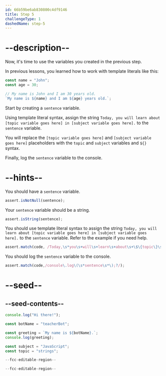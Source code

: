 ```yaml
---
id: 66b59be6ab830800c4df9146
title: Step 5
challengeType: 1
dashedName: step-5
---
```


# --description--

Now, it's time to use the variables you created in the previous step.

In previous lessons, you learned how to work with template literals like this:

```js
const name = "John";
const age = 30;

// My name is John and I am 30 years old.
`My name is ${name} and I am ${age} years old.`;
```

Start by creating a `sentence` variable.

Using template literal syntax, assign the string `Today, you will learn about [topic variable goes here] in [subject variable goes here].` to the `sentence` variable.

You will replace the `[topic variable goes here]` and `[subject variable goes here]` placeholders with the `topic` and `subject` variables and `${}` syntax.

Finally, log the `sentence` variable to the console.

# --hints--

You should have a `sentence` variable.

```js
assert.isNotNull(sentence);
```

Your `sentence` variable should be a string.

```js
assert.isString(sentence);
```

You should use template literal syntax to assign the string `Today, you will learn about [topic variable goes here] in [subject variable goes here].` to the `sentence` variable. Refer to the example if you need help.

```js
assert.match(code, /Today,\s*you\s+will\s+learn\s+about\s+\$\{topic\}\s+in\s+\$\{subject\}\./);
```

You should log the `sentence` variable to the console.

```js
assert.match(code,/console\.log\(\s*sentence\s*\);?/);
```

# --seed--

## --seed-contents--

```js
console.log("Hi there!");

const botName = "teacherBot";

const greeting = `My name is ${botName}.`;
console.log(greeting);

const subject = "JavaScript";
const topic = "strings";

--fcc-editable-region--

--fcc-editable-region--
```
